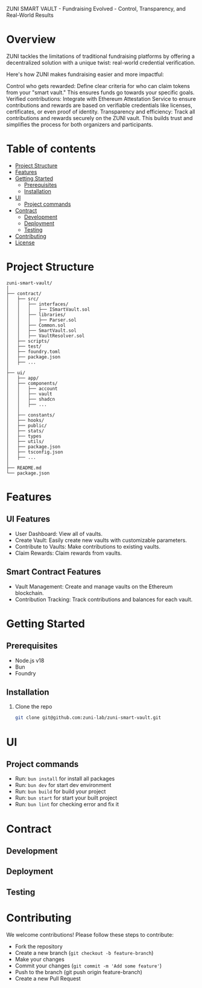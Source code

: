 ZUNI SMART VAULT - Fundraising Evolved - Control, Transparency, and Real-World Results

# Overview

ZUNI tackles the limitations of traditional fundraising platforms by offering a decentralized solution with a unique twist: real-world credential verification.

Here's how ZUNI makes fundraising easier and more impactful:

Control who gets rewarded: Define clear criteria for who can claim tokens from your "smart vault." This ensures funds go towards your specific goals.
Verified contributions: Integrate with Ethereum Attestation Service to ensure contributions and rewards are based on verifiable credentials like licenses, certificates, or even proof of identity.
Transparency and efficiency: Track all contributions and rewards securely on the ZUNI vault. This builds trust and simplifies the process for both organizers and participants.

# Table of contents

- [Project Structure](#project-structure)
- [Features](#features)
- [Getting Started](#getting-started)
  - [Prerequisites](#prerequisites)
  - [Installation](#installation)
- [UI](#ui)
  - [Project commands](#project-commands)
- [Contract](#contract)
  - [Development](#development)
  - [Deployment](#deployment)
  - [Testing](#testing)
- [Contributing](#contributing)
- [License](#license)

# Project Structure

```
zuni-smart-vault/
│
├── contract/
│   ├── src/
│   │   ├── interfaces/
│   │   │   ├── ISmartVault.sol
│   │   ├── libraries/
│   │   │   ├── Parser.sol
│   │   ├── Common.sol
│   │   ├── SmartVault.sol
│   │   ├── VaultResolver.sol
│   ├── scripts/
│   ├── test/
│   ├── foundry.toml
│   ├── package.json
│   ├── ...
│
├── ui/
│   ├── app/
│   ├── components/
│   │   ├── account
│   │   ├── vault
│   │   ├── shadcn
│   │   ├── ...
│   │
│   ├── constants/
│   ├── hooks/
│   ├── public/
│   ├── stats/
│   ├── types
│   ├── utils/
│   ├── package.json
│   ├── tsconfig.json
│   ├── ...
│
├── README.md
└── package.json
```

# Features
## UI Features
- User Dashboard: View all of vaults.
- Create Vault: Easily create new vaults with customizable parameters.
- Contribute to Vaults: Make contributions to existing vaults.
- Claim Rewards: Claim rewards from vaults.

## Smart Contract Features

- Vault Management: Create and manage vaults on the Ethereum blockchain.
- Contribution Tracking: Track contributions and balances for each vault.


# Getting Started

## Prerequisites

- Node.js v18
- Bun
- Foundry

## Installation

1. Clone the repo
   ```sh
   git clone git@github.com:zuni-lab/zuni-smart-vault.git
   ```
# UI

## Project commands

- Run: `bun install` for install all packages
- Run: `bun dev` for start dev environment
- Run: `bun build` for build your project
- Run: `bun start` for start your built project
- Run: `bun lint` for checking error and fix it

# Contract

## Development

## Deployment

## Testing

# Contributing

We welcome contributions! Please follow these steps to contribute:
- Fork the repository
- Create a new branch (`git checkout -b feature-branch`)
- Make your changes
- Commit your changes (`git commit -m 'Add some feature'`)
- Push to the branch (git push origin feature-branch)
- Create a new Pull Request
